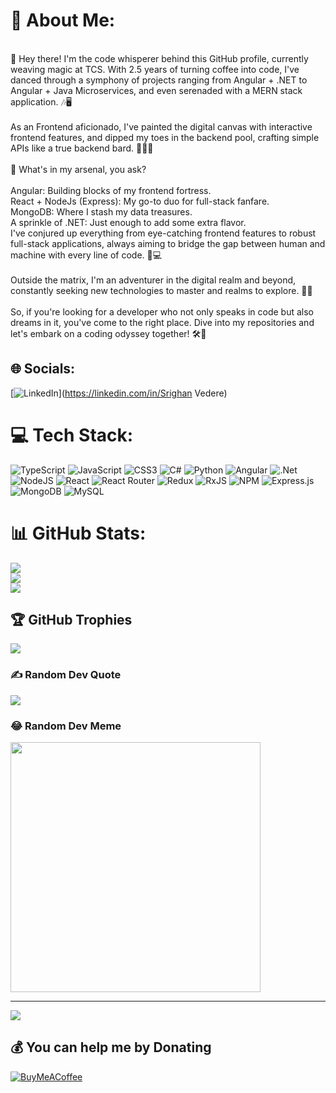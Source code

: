 # 💫 About Me:
<br>👋 Hey there! I'm the code whisperer behind this GitHub profile, currently weaving magic at TCS. With 2.5 years of turning coffee into code, I've danced through a symphony of projects ranging from Angular + .NET to Angular + Java Microservices, and even serenaded with a MERN stack application. 🎶🖥<br><br>As an Frontend aficionado, I've painted the digital canvas with interactive frontend features, and dipped my toes in the backend pool, crafting simple APIs like a true backend bard. 🎨👨‍💻<br><br>🌟 What's in my arsenal, you ask?<br><br>Angular: Building blocks of my frontend fortress.<br>React + NodeJs (Express): My go-to duo for full-stack fanfare.<br>MongoDB: Where I stash my data treasures.<br>A sprinkle of .NET: Just enough to add some extra flavor.<br>I've conjured up everything from eye-catching frontend features to robust full-stack applications, always aiming to bridge the gap between human and machine with every line of code. 🌉💻<br><br>Outside the matrix, I'm an adventurer in the digital realm and beyond, constantly seeking new technologies to master and realms to explore. 🚀🌌<br><br>So, if you're looking for a developer who not only speaks in code but also dreams in it, you've come to the right place. Dive into my repositories and let's embark on a coding odyssey together! 🛠️💫


## 🌐 Socials:
[![LinkedIn](https://img.shields.io/badge/LinkedIn-%230077B5.svg?logo=linkedin&logoColor=white)](https://linkedin.com/in/Srighan Vedere) 

# 💻 Tech Stack:
![TypeScript](https://img.shields.io/badge/typescript-%23007ACC.svg?style=for-the-badge&logo=typescript&logoColor=white) ![JavaScript](https://img.shields.io/badge/javascript-%23323330.svg?style=for-the-badge&logo=javascript&logoColor=%23F7DF1E) ![CSS3](https://img.shields.io/badge/css3-%231572B6.svg?style=for-the-badge&logo=css3&logoColor=white) ![C#](https://img.shields.io/badge/c%23-%23239120.svg?style=for-the-badge&logo=csharp&logoColor=white) ![Python](https://img.shields.io/badge/python-3670A0?style=for-the-badge&logo=python&logoColor=ffdd54) ![Angular](https://img.shields.io/badge/angular-%23DD0031.svg?style=for-the-badge&logo=angular&logoColor=white) ![.Net](https://img.shields.io/badge/.NET-5C2D91?style=for-the-badge&logo=.net&logoColor=white) ![NodeJS](https://img.shields.io/badge/node.js-6DA55F?style=for-the-badge&logo=node.js&logoColor=white) ![React](https://img.shields.io/badge/react-%2320232a.svg?style=for-the-badge&logo=react&logoColor=%2361DAFB) ![React Router](https://img.shields.io/badge/React_Router-CA4245?style=for-the-badge&logo=react-router&logoColor=white) ![Redux](https://img.shields.io/badge/redux-%23593d88.svg?style=for-the-badge&logo=redux&logoColor=white) ![RxJS](https://img.shields.io/badge/rxjs-%23B7178C.svg?style=for-the-badge&logo=reactivex&logoColor=white) ![NPM](https://img.shields.io/badge/NPM-%23CB3837.svg?style=for-the-badge&logo=npm&logoColor=white) ![Express.js](https://img.shields.io/badge/express.js-%23404d59.svg?style=for-the-badge&logo=express&logoColor=%2361DAFB) ![MongoDB](https://img.shields.io/badge/MongoDB-%234ea94b.svg?style=for-the-badge&logo=mongodb&logoColor=white) ![MySQL](https://img.shields.io/badge/mysql-%2300000f.svg?style=for-the-badge&logo=mysql&logoColor=white)
# 📊 GitHub Stats:
![](https://github-readme-stats.vercel.app/api?username=srighankittu&theme=dark&hide_border=false&include_all_commits=true&count_private=true)<br/>
![](https://github-readme-streak-stats.herokuapp.com/?user=srighankittu&theme=dark&hide_border=false)<br/>
![](https://github-readme-stats.vercel.app/api/top-langs/?username=srighankittu&theme=dark&hide_border=false&include_all_commits=true&count_private=true&layout=compact)

## 🏆 GitHub Trophies
![](https://github-profile-trophy.vercel.app/?username=srighankittu&theme=radical&no-frame=false&no-bg=true&margin-w=4)

### ✍️ Random Dev Quote
![](https://quotes-github-readme.vercel.app/api?type=horizontal&theme=radical)

### 😂 Random Dev Meme
<img src='https://randommeme-five.vercel.app/' style="height: 400px;"/>

---
[![](https://visitcount.itsvg.in/api?id=srighankittu&icon=0&color=0)](https://visitcount.itsvg.in)

  ## 💰 You can help me by Donating
  [![BuyMeACoffee](https://img.shields.io/badge/Buy%20Me%20a%20Coffee-ffdd00?style=for-the-badge&logo=buy-me-a-coffee&logoColor=black)](https://buymeacoffee.com/srighankittu) 

  
<!-- Proudly created with GPRM ( https://gprm.itsvg.in ) -->
